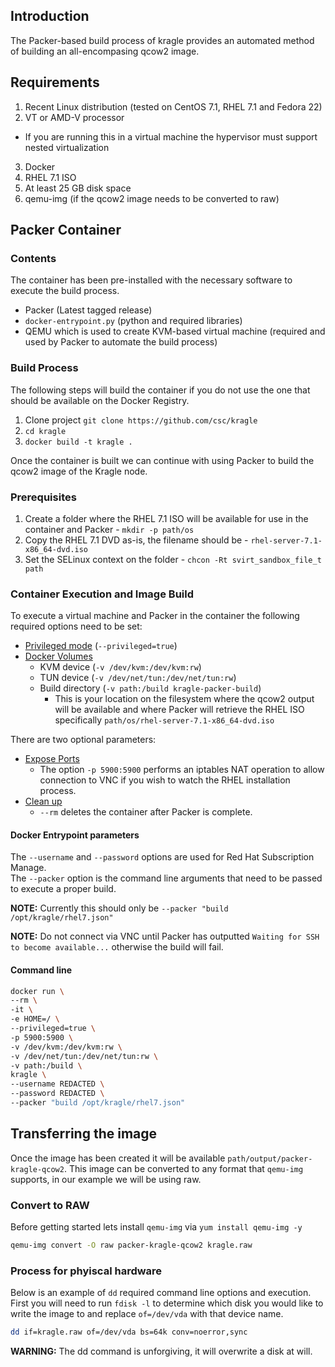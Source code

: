 ## Introduction

The Packer-based build process of kragle provides an automated method of building an all-encompasing qcow2 image.

## Requirements
1. Recent Linux distribution (tested on CentOS 7.1, RHEL 7.1 and Fedora 22)
2. VT or AMD-V processor
  * If you are running this in a virtual machine the hypervisor must support nested virtualization
3. Docker
4. RHEL 7.1 ISO
5. At least 25 GB disk space
6. qemu-img (if the qcow2 image needs to be converted to raw)

## Packer Container
### Contents
The container has been pre-installed with the necessary software to execute the build process.
- Packer (Latest tagged release)
- `docker-entrypoint.py` (python and required libraries)
- QEMU which is used to create KVM-based virtual machine (required and used by Packer to automate the build process)

### Build Process
The following steps will build the container if you do not use the one that should be available on the Docker Registry.

1. Clone project `git clone https://github.com/csc/kragle`
2. `cd kragle`
3. `docker build -t kragle .`

Once the container is built we can continue with using Packer to build the qcow2 image of the Kragle node.

### Prerequisites
1. Create a folder where the RHEL 7.1 ISO will be available for use in the container and Packer - `mkdir -p path/os`
2. Copy the RHEL 7.1 DVD as-is, the filename should be -  `rhel-server-7.1-x86_64-dvd.iso`
3. Set the SELinux context on the folder - `chcon -Rt svirt_sandbox_file_t path`

### Container Execution and Image Build

To execute a virtual machine and Packer in the container the following required options need to be set:
- [Privileged mode](https://docs.docker.com/reference/run/#runtime-privilege-linux-capabilities-and-lxc-configuration) (`--privileged=true`)
- [Docker Volumes](https://docs.docker.com/userguide/dockervolumes/)
  - KVM device (`-v /dev/kvm:/dev/kvm:rw`)
  - TUN device (`-v /dev/net/tun:/dev/net/tun:rw`)
  - Build directory (`-v path:/build kragle-packer-build`)
    - This is your location on the filesystem where the qcow2 output will be available and where Packer will retrieve the RHEL ISO specifically `path/os/rhel-server-7.1-x86_64-dvd.iso`

There are two optional parameters:
- [Expose Ports](https://docs.docker.com/reference/run/#expose-incoming-ports)
  - The option `-p 5900:5900` performs an iptables NAT operation to allow connection to VNC if you wish to watch the RHEL installation process.
- [Clean up](https://docs.docker.com/reference/run/#clean-up-rm)
  - `--rm` deletes the container after Packer is complete.  

#### Docker Entrypoint parameters
The `--username` and `--password` options are used for Red Hat Subscription Manage.  
The `--packer` option is the command line arguments that need to be passed to execute a proper build.

**NOTE:** Currently this should only be `--packer "build /opt/kragle/rhel7.json"`

**NOTE:** Do not connect via VNC until Packer has outputted `Waiting for SSH to become available...` otherwise the build will fail.

#### Command line
```bash
docker run \
--rm \
-it \
-e HOME=/ \
--privileged=true \
-p 5900:5900 \
-v /dev/kvm:/dev/kvm:rw \
-v /dev/net/tun:/dev/net/tun:rw \
-v path:/build \
kragle \
--username REDACTED \
--password REDACTED \
--packer "build /opt/kragle/rhel7.json"
```

## Transferring the image
Once the image has been created it will be available `path/output/packer-kragle-qcow2`.  This image can be converted to any format that `qemu-img` supports, in our example we will be using raw.

### Convert to RAW
Before getting started lets install `qemu-img` via `yum install qemu-img -y`
```bash
qemu-img convert -O raw packer-kragle-qcow2 kragle.raw
```

### Process for phyiscal hardware

Below is an example of `dd` required command line options and execution.  First you will need to run `fdisk -l` to determine which disk you would like to write the image to and replace `of=/dev/vda` with that device name.  

```bash
dd if=kragle.raw of=/dev/vda bs=64k conv=noerror,sync
```

**WARNING:** The dd command is unforgiving, it will overwrite a disk at will.
